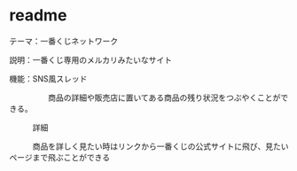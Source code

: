 # readme
テーマ：一番くじネットワーク

説明：一番くじ専用のメルカリみたいなサイト

機能：SNS風スレッド

　　　　　商品の詳細や販売店に置いてある商品の残り状況をつぶやくことができる。

　　　詳細

   　　　商品を詳しく見たい時はリンクから一番くじの公式サイトに飛び、見たいページまで飛ぶことができる
      
